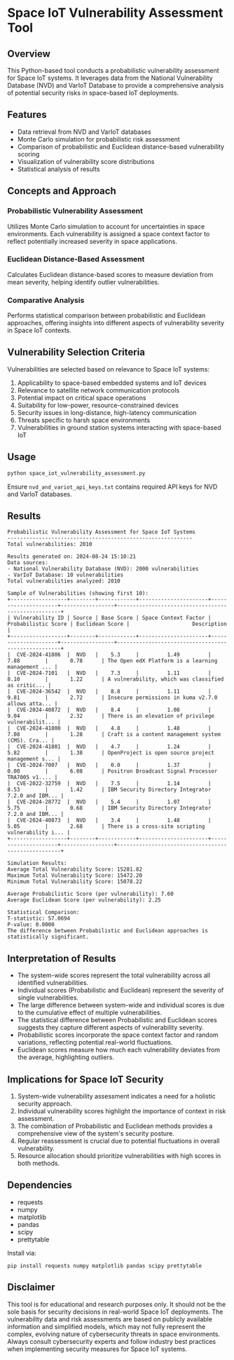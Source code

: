 # Space IoT Vulnerability Assessment Tool

## Overview

This Python-based tool conducts a probabilistic vulnerability assessment for Space IoT systems. It leverages data from the National Vulnerability Database (NVD) and VarIoT Database to provide a comprehensive analysis of potential security risks in space-based IoT deployments.

## Features

- Data retrieval from NVD and VarIoT databases
- Monte Carlo simulation for probabilistic risk assessment
- Comparison of probabilistic and Euclidean distance-based vulnerability scoring
- Visualization of vulnerability score distributions
- Statistical analysis of results

## Concepts and Approach

### Probabilistic Vulnerability Assessment
Utilizes Monte Carlo simulation to account for uncertainties in space environments. Each vulnerability is assigned a space context factor to reflect potentially increased severity in space applications.

### Euclidean Distance-Based Assessment
Calculates Euclidean distance-based scores to measure deviation from mean severity, helping identify outlier vulnerabilities.

### Comparative Analysis
Performs statistical comparison between probabilistic and Euclidean approaches, offering insights into different aspects of vulnerability severity in Space IoT contexts.

## Vulnerability Selection Criteria

Vulnerabilities are selected based on relevance to Space IoT systems:

1. Applicability to space-based embedded systems and IoT devices
2. Relevance to satellite network communication protocols
3. Potential impact on critical space operations
4. Suitability for low-power, resource-constrained devices
5. Security issues in long-distance, high-latency communication
6. Threats specific to harsh space environments
7. Vulnerabilities in ground station systems interacting with space-based IoT

## Usage

```python
python space_iot_vulnerability_assessment.py
```

Ensure `nvd_and_variot_api_keys.txt` contains required API keys for NVD and VarIoT databases.

## Results

```
Probabilistic Vulnerability Assessment for Space IoT Systems
-----------------------------------------------------------
Total vulnerabilities: 2010

Results generated on: 2024-08-24 15:10:21
Data sources:
- National Vulnerability Database (NVD): 2000 vulnerabilities
- VarIoT Database: 10 vulnerabilities
Total vulnerabilities analyzed: 2010

Sample of Vulnerabilities (showing first 10):
+------------------+--------+------------+----------------------+---------------------+-----------------+----------------------------------------------------+
| Vulnerability ID | Source | Base Score | Space Context Factor | Probabilistic Score | Euclidean Score |                    Description                     |
+------------------+--------+------------+----------------------+---------------------+-----------------+----------------------------------------------------+
|  CVE-2024-41806  |  NVD   |    5.3     |         1.49         |         7.88        |       0.78      | The Open edX Platform is a learning management ... |
|  CVE-2024-7101   |  NVD   |    7.3     |         1.11         |         8.10        |       1.22      | A vulnerability, which was classified as critic... |
|  CVE-2024-36542  |  NVD   |    8.8     |         1.11         |         9.81        |       2.72      | Insecure permissions in kuma v2.7.0 allows atta... |
|  CVE-2024-40872  |  NVD   |    8.4     |         1.08         |         9.04        |       2.32      | There is an elevation of privilege vulnerabilit... |
|  CVE-2024-41800  |  NVD   |    4.8     |         1.48         |         7.08        |       1.28      | Craft is a content management system (CMS). Cra... |
|  CVE-2024-41801  |  NVD   |    4.7     |         1.24         |         5.82        |       1.38      | OpenProject is open source project management s... |
|  CVE-2024-7007   |  NVD   |    0.0     |         1.37         |         0.00        |       6.08      | Positron Broadcast Signal Processor TRA7005 v1.... |
|  CVE-2022-32759  |  NVD   |    7.5     |         1.14         |         8.53        |       1.42      | IBM Security Directory Integrator 7.2.0 and IBM... |
|  CVE-2024-28772  |  NVD   |    5.4     |         1.07         |         5.75        |       0.68      | IBM Security Directory Integrator 7.2.0 and IBM... |
|  CVE-2024-40873  |  NVD   |    3.4     |         1.48         |         5.05        |       2.68      | There is a cross-site scripting vulnerability i... |
+------------------+--------+------------+----------------------+---------------------+-----------------+----------------------------------------------------+

Simulation Results:
Average Total Vulnerability Score: 15281.82
Maximum Total Vulnerability Score: 15472.20
Minimum Total Vulnerability Score: 15078.22

Average Probabilistic Score (per vulnerability): 7.60
Average Euclidean Score (per vulnerability): 2.25

Statistical Comparison:
T-statistic: 57.0694
P-value: 0.0000
The difference between Probabilistic and Euclidean approaches is statistically significant.
```

## Interpretation of Results

- The system-wide scores represent the total vulnerability across all identified vulnerabilities.
- Individual scores (Probabilistic and Euclidean) represent the severity of single vulnerabilities.
- The large difference between system-wide and individual scores is due to the cumulative effect of multiple vulnerabilities.
- The statistical difference between Probabilistic and Euclidean scores suggests they capture different aspects of vulnerability severity.
- Probabilistic scores incorporate the space context factor and random variations, reflecting potential real-world fluctuations.
- Euclidean scores measure how much each vulnerability deviates from the average, highlighting outliers.

## Implications for Space IoT Security

1. System-wide vulnerability assessment indicates a need for a holistic security approach.
2. Individual vulnerability scores highlight the importance of context in risk assessment.
3. The combination of Probabilistic and Euclidean methods provides a comprehensive view of the system's security posture.
4. Regular reassessment is crucial due to potential fluctuations in overall vulnerability.
5. Resource allocation should prioritize vulnerabilities with high scores in both methods.

## Dependencies

- requests
- numpy
- matplotlib
- pandas
- scipy
- prettytable

Install via:

```
pip install requests numpy matplotlib pandas scipy prettytable
```

## Disclaimer

This tool is for educational and research purposes only. It should not be the sole basis for security decisions in real-world Space IoT deployments. The vulnerability data and risk assessments are based on publicly available information and simplified models, which may not fully represent the complex, evolving nature of cybersecurity threats in space environments. Always consult cybersecurity experts and follow industry best practices when implementing security measures for Space IoT systems.
